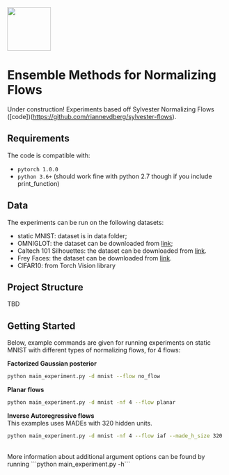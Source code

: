 <img src="../master/docs/images/stew.png" width="100">

# Ensemble Methods for Normalizing Flows

Under construction! Experiments based off Sylvester Normalizing Flows ([code])(https://github.com/riannevdberg/sylvester-flows).

## Requirements
The code is compatible with:

  * `pytorch 1.0.0`
  * `python 3.6+` (should work fine with python 2.7 though if you include print_function)


## Data
The experiments can be run on the following datasets:
* static MNIST: dataset is in data folder;
* OMNIGLOT: the dataset can be downloaded from [link](https://github.com/yburda/iwae/blob/master/datasets/OMNIGLOT/chardata.mat);
* Caltech 101 Silhouettes: the dataset can be downloaded from [link](https://people.cs.umass.edu/~marlin/data/caltech101_silhouettes_28_split1.mat).
* Frey Faces: the dataset can be downloaded from [link](https://github.com/y0ast/Variational-Autoencoder/blob/master/freyfaces.pkl).
* CIFAR10: from Torch Vision library



## Project Structure
TBD



## Getting Started

Below, example commands are given for running experiments on static MNIST with different types of normalizing flows, for 4 flows:

**Factorized Gaussian posterior**<br/>
```bash
python main_experiment.py -d mnist --flow no_flow
```

**Planar flows**<br/>
```bash
python main_experiment.py -d mnist -nf 4 --flow planar
```

**Inverse Autoregressive flows**<br/>
This examples uses MADEs with 320 hidden units.
```bash
python main_experiment.py -d mnist -nf 4 --flow iaf --made_h_size 320
```

<br/>
More information about additional argument options can be found by running ```python main_experiment.py -h```




